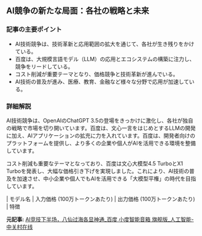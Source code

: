 ## AI競争の新たな局面：各社の戦略と未来

### 記事の主要ポイント

* AI技術競争は、技術革新と応用範囲の拡大を通じて、各社が生き残りをかけている。
* 百度は、大規模言語モデル（LLM）の応用とエコシステムの構築に注力し、競争をリードしている。
* コスト削減が重要テーマとなり、価格競争と技術革新が進んでいる。
* AI技術の普及が進み、医療、教育、金融など様々な分野で応用が加速している。

### 詳細解説

AI技術競争は、OpenAIのChatGPT 3.5の登場をきっかけに激化し、各社が独自の戦略で市場を切り開いています。百度は、文心一言をはじめとするLLMの開発に加え、AIアプリケーションの拡充に力を入れています。百度は、開発者向けのプラットフォームを提供し、より多くの企業や個人がAIを活用できる環境を整備しています。

コスト削減も重要なテーマとなっており、百度は文心大模型4.5 TurboとX1 Turboを発表し、大幅な価格引き下げを実現しました。これにより、AI技術の普及を加速させ、中小企業や個人でもAIを活用できる「大模型平権」の時代を目指しています。

| モデル名 | 入力価格 (100万トークンあたり) | 出力価格 (100万トークンあたり) | 特徴 

**元記事:** [AI竞技下半场，八仙过海各显神通_百度 小度智能音箱 旗舰版_人工智能-中关村在线](https://ai.zol.com.cn/977/9778222.html)